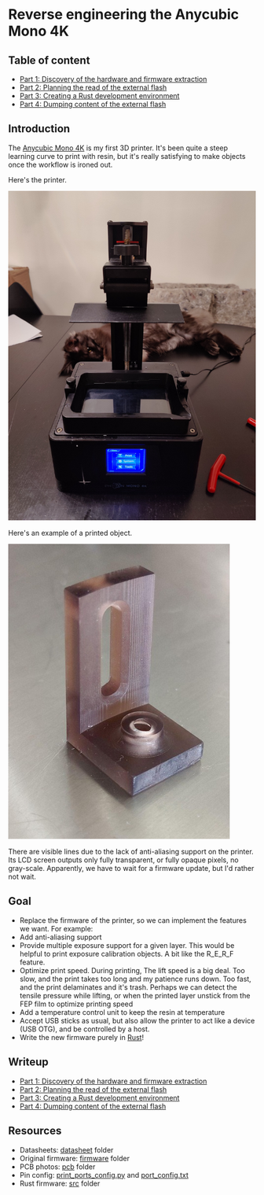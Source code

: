 Reverse engineering the Anycubic Mono 4K
========================================

## Table of content

* [Part 1: Discovery of the hardware and firmware extraction](/writeup/part1/README.md)
* [Part 2: Planning the read of the external flash](/writeup/part2/README.md)
* [Part 3: Creating a Rust development environment](/writeup/part3/README.md)
* [Part 4: Dumping content of the external flash](/writeup/part4/README.md)

## Introduction

The [Anycubic Mono 4K](https://www.anycubic.com/collections/3d-printers/products/photon-mono-4k)
is my first 3D printer. It's been quite a steep learning curve to print with
resin, but it's really satisfying to make objects once the workflow is ironed
out.

Here's the printer.

![Anycubic Mono 4K](/writeup/part1/printer.jpg)

Here's an example of a printed object.

![Printed Bracket](/writeup/part1/bracket_print.jpg)

There are visible lines due to the lack of anti-aliasing support on the printer.
Its LCD screen outputs only fully transparent, or fully opaque pixels, no gray-scale.
Apparently, we have to wait for a firmware update, but I'd rather not wait.

## Goal

* Replace the firmware of the printer, so we can implement the features we want.
  For example:
* Add anti-aliasing support
* Provide multiple exposure support for a given layer. This would be helpful to print
  exposure calibration objects. A bit like the R_E_R_F feature.
* Optimize print speed. During printing, The lift speed is a big deal. Too slow, and the print takes
  too long and my patience runs down. Too fast, and the print delaminates and
  it's trash. Perhaps we can detect the tensile pressure while lifting, or when
  the printed layer unstick from the FEP film to optimize printing speed
* Add a temperature control unit to keep the resin at temperature
* Accept USB sticks as usual, but also allow the printer to act like a device
  (USB OTG), and be controlled by a host.
* Write the new firmware purely in [Rust](https://www.rust-lang.org/what/embedded)!

## Writeup

* [Part 1: Discovery of the hardware and firmware extraction](/writeup/part1/README.md)
* [Part 2: Planning the read of the external flash](/writeup/part2/README.md)
* [Part 3: Creating a Rust development environment](/writeup/part3/README.md)
* [Part 4: Dumping content of the external flash](/writeup/part4/README.md)

## Resources

* Datasheets: [datasheet](/datasheet) folder
* Original firmware: [firmware](/firmware) folder
* PCB photos: [pcb](/pcb) folder
* Pin config: [print_ports_config.py](/firmware/print_ports_config.py) and [port_config.txt](/firmware/port_config.txt)
* Rust firmware: [src](/src) folder

